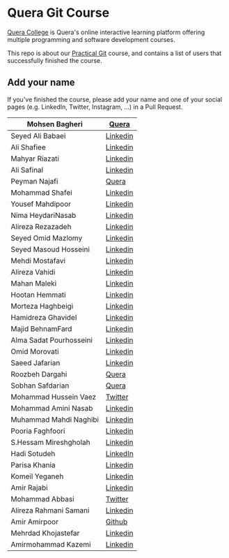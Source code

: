# Quera Git Course

[Quera College](https://quera.ir/college/) is Quera's online interactive learning platform offering multiple programming and software development courses.

This repo is about our [Practical Git](https://quera.ir/college/land/register/8241/) course, and contains a list of users that successfully finished the course.

## Add your name

If you've finished the course, please add your name and one of your social pages (e.g. LinkedIn, Twitter, Instagram, ...) in a Pull Request.

| Mohsen Bagheri          | [Quera](https://quera.ir/profile/MohsenBg)                             |
| ----------------------- | ---------------------------------------------------------------------- |
| Seyed Ali Babaei        | [Linkedin](https://www.linkedin.com/in/mrsalib/)                       |
| Ali Shafiee             | [Linkedin](https://www.linkedin.com/in/ali-shafiee-688446168/)         |
| Mahyar Riazati          | [Linkedin](https://www.linkedin.com/in/mhyrzt/)                        |
| Ali Safinal             | [Linkedin](https://www.linkedin.com/in/safinal/)                       |
| Peyman Najafi           | [Quera](https://quera.ir/profile/peyman)                               |
| Mohammad Shafei         | [Linkedin](https://www.linkedin.com/in/mohammad-shafei-6b2486202/)     |
| Yousef Mahdipoor        | [Linkedin](https://www.linkedin.com/in/yousef-mahdipoor/)              |
| Nima HeydariNasab       | [Linkedin](https://www.linkedin.com/in/nimah79/)                       |
| Alireza Rezazadeh       | [Linkedin](https://www.linkedin.com/in/alireza-rezazadeh-3277191b5/)   |
| Seyed Omid Mazlomy      | [Linkedin](https://www.linkedin.com/in/omid-mazlomy-0162b3159/)        |
| Seyed Masoud Hosseini   | [Linkedin](https://www.linkedin.com/in/seyedmasoud-hosseini/)          |
| Mehdi Mostafavi         | [Linkedin](https://www.linkedin.com/in/mehdimstv/)                     |
| Alireza Vahidi          | [Linkedin](https://www.linkedin.com/in/alireza-vahidi-633168181/)      |
| Mahan Maleki            | [Linkedin](www.linkedin.com/in/mahan-maleki-5a7b97179)                 |
| Hootan Hemmati          | [Linkedin](https://www.linkedin.com/in/hootan-ht-31888a157/)           |
| Morteza Haghbeigi       | [Linkedin](https://www.linkedin.com/in/mortaza-haghbeigi-7a857457/)    |
| Hamidreza Ghavidel      | [Linkedin](https://www.linkedin.com/in/hamidreza-ghavidel/)            |
| Majid BehnamFard        | [Linkedin](https://www.linkedin.com/in/majid-behnamfard-88a46b131/)    |
| Alma Sadat Pourhosseini | [Linkedin](https://www.linkedin.com/in/alma-pourhosseni-4b018a1b4/)    |
| Omid Morovati           | [Linkedin](https://www.linkedin.com/in/omid-morovati-63ba74b8)         |
| Saeed Jafarian          | [Linkedin](https://www.linkedin.com/in/saeed-jafarian-54b2571bb/)      |
| Roozbeh Dargahi         | [Quera](https://quera.ir/profile/RoozbehDK)                            |
| Sobhan Safdarian        | [Quera](https://quera.ir/profile/sobhan.saf79)                         |
| Mohammad Hussein Vaez   | [Twitter](https://twitter.com/Mohuva13)                                |
| Mohammad Amini Nasab    | [Linkedin](linkedin.com/in/mohammad-amini-nasab-093ab418a)             |
| Muhammad Mahdi Naghibi  | [Linkedin](https://www.linkedin.com/in/seyed-muhammad-mahdi-naghibi/)  |
| Pooria Faghfoori        | [Linkedin](https://www.linkedin.com/in/pooria-faghfoori-850965202/)    |
| S.Hessam Mireshgholah   | [Linkedin](https://www.linkedin.com/in/hesaam/)                        |
| Hadi Sotudeh            | [LinkedIn](https://www.linkedin.com/in/hadisotudeh)                    |
| Parisa Khania           | [Linkedin](https://www.linkedin.com/in/parisa-khania/)                 |
| Komeil Yeganeh          | [Linkedin](https://www.linkedin.com/in/komeil-yeganeh/)                |
| Amir Rajabi             | [Linkedin](https://www.linkedin.com/in/amir-rajabi-623ba5150)          |
| Mohammad Abbasi         | [Twitter](https://twitter.com/mohammadv184)                            |
| Alireza Rahmani Samani  | [Linkedin](https://www.linkedin.com/in/alireza-rahmani-996477216/)     |
| Amir Amirpoor           | [Github](https://github.com/AmirAmirpoor)                              |
| Mehrdad Khojastefar     | [Linkedin](https://www.linkedin.com/in/mehrdad-khojastefar-571770202/) |
| Amirmohammad Kazemi     | [Linkedin](https://www.linkedin.com/in/amirmohammad-kazemi/)           |
